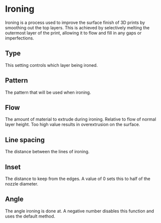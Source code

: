 # Ironing

Ironing is a process used to improve the surface finish of 3D prints by smoothing out the top layers. This is achieved by selectively melting the outermost layer of the print, allowing it to flow and fill in any gaps or imperfections.

## Type

This setting controls which layer being ironed.

## Pattern

The pattern that will be used when ironing.

## Flow

The amount of material to extrude during ironing. Relative to flow of normal layer height. Too high value results in overextrusion on the surface.

## Line spacing

The distance between the lines of ironing.

## Inset

The distance to keep from the edges. A value of 0 sets this to half of the nozzle diameter.

## Angle

The angle ironing is done at. A negative number disables this function and uses the default method.
